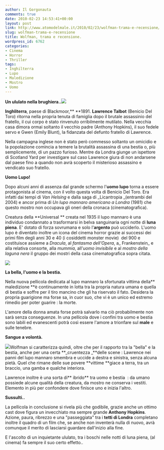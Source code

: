 ```yaml
---
author: Il Gorgonauta
comments: true
date: 2010-02-23 14:53:41+00:00
layout: post
link: http://www.atomodelmale.it/2010/02/23/wolfman-trama-e-recensione/
slug: wolfman-trama-e-recensione
title: Wolfman, trama e recensione.
wordpress_id: 6762
categories:
- Cinema
- Horror
- Thriller
tags:
- Inghilterra
- Lupo
- Maledizione
- Mostro
- Uomo
---
```


**Un ululato nella brughiera..[![](http://www.atomodelmale.it/wp-content/uploads/2010/02/Wolfman-200x300.jpg)](http://www.atomodelmale.it/wp-content/uploads/2010/02/Wolfman.jpg)**

**Inghliterra**, paese di Blackmoor,** **1891. **Lawrence Talbot** (Benicio Del Toro) ritorna nella propria tenuta di famiglia dopo il brutale assassinio del fratello, il cui corpo è stato rinvenuto orribilmente mutilato. Nella vecchia casa dimora ormai soltanto il vecchio padre (Anthony Hopkins), il suo fedele servo e Gwen (Emily Blunt), la fidanzata del defunto fratello di Lawrence.

Nella campagna inglese non è stato però commesso soltanto un omicidio e la popolazione comincia a temere la brutalità assassina di una bestia o, più semplicemente, di un pazzo furioso. Mentre da Londra giunge un ispettore di Scotland Yard per investigare sul caso Lawrence giura di non andarsene dal paese fino a quando non avrà scoperto il misterioso assassino e vendicato suo fratello.

**Uomo Lupo!**

Dopo alcuni anni di assenza dal grande schermo l'**uomo lupo** torna a essere protagonista al cinema, con il volto questa volta di Benicio Del Toro. Era infatti dai tempi di _Van Helsing_ e dalla saga di _Licantropia _(entrambi del 2004) e ancor prima di _Un lupo mannaro americano a Londra_ (1981) che questo mostro non occupava gli oneri della cronaca (cinematografica).

<!-- more -->


Creatura della **Universal ** creata nel 1935 il lupo mannaro è una individuo condannato a trasformarsi in belva sanguinaria ogni notte di **luna piena**. E' dotato di forza sovrumana e solo l'**argento** può ucciderlo. L'uomo lupo è diventato inoltre un icona del cinema horror grazie ai successi dei primi film degli anni 30 e 40 (i cosiddetti monster movie)  del 900 e costituisce assieme a _Dracula_, al _fantasma dell'Opera_, a_ Frankenstein_ e alla relativa consorte, alla _mummia_, all'_uomo invisibile_ e al _mostro della laguna nera_ il gruppo dei mostri della casa cinematografica sopra citata.

[![](http://www.atomodelmale.it/wp-content/uploads/2010/02/Wolfman-2-300x162.jpg)](http://www.atomodelmale.it/wp-content/uploads/2010/02/Wolfman-2.jpg)

**La bella, l'uomo e la bestia.**

Nella nuova pellicola dedicata al lupo mannaro la sfortunata vittima della** maledizione **è continuamente in lotta tra la propria natura umana e quella di bestia e soffre per il tiro mancino che gli ha riservato il fato. Desidera la propria guarigione ma forse sa, in cuor suo, che vi è un unico ed estremo rimedio per poter guarire : la morte.

L'amore della donna amata forse potrà salvarlo ma ciò probabilmente non sarà senza conseguenze. In una pellicola dove i confini tra uomo e bestia sono labili ed evanescenti potrà così essere l'amore a trionfare sul **male** e sulle tenebre.

**Sangue a volontà.**

[![](http://www.atomodelmale.it/wp-content/uploads/2010/02/Wolfman-3-300x162.jpg)](http://www.atomodelmale.it/wp-content/uploads/2010/02/Wolfman-3.jpg)Wolfman si caratterizza quindi, oltre che per il rapporto tra la "bella" e la bestia, anche per una certa **_cruentezza _**delle scene : Lawrence nei panni del lupo mannaro smembra e uccide a destra e sinistra, senza alcuna pietà. Quel che rimane delle sue povere **vittime **giace a terra, tra un braccio, una gamba e qualche interiora.

Lawrence inoltre è una sorta di** ibrido** tra uomo e bestia  : da umano possiede alcune qualità della creatura, da mostro ne conserva i vestiti. Elemento in più per confondere dove finisce uno e inizia l'altro.

**Sussulti..**

La pellicola in conclusione si rivela più che godibile, grazie anche un ottimo cast dove figura un invecchiato ma sempre grande **Anthony Hopkins**. Azione, paura, ribrezzo e una "passeggiata" tra i **tetti di Londra** completano inoltre il quadro di un film che, se anche non inventerà nulla di nuovo, avrà comunque il merito di lasciarsi guardare dall'inizio alla fine.

E l'ascolto di un inquietante ululato, tra i boschi nelle notti di luna piena, (al cinema) fa sempre il suo certo effetto..
